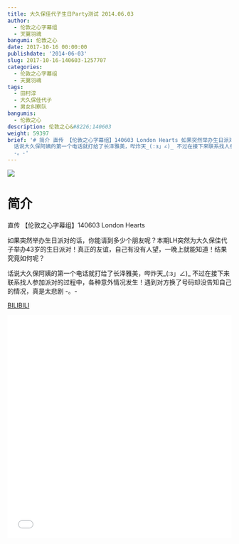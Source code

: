 ```yaml
---
title: 大久保佳代子生日Party测试 2014.06.03
author:
  - 伦敦之心字幕组
  - 天翼羽魂
bangumi: 伦敦之心
date: 2017-10-16 00:00:00
publishdate: '2014-06-03'
slug: 2017-10-16-140603-1257707
categories:
  - 伦敦之心字幕组
  - 天翼羽魂
tags:
  - 田村淳
  - 大久保佳代子
  - 男女纠察队
bangumis:
  - 伦敦之心
description: 伦敦之心&#8226;140603
weight: 59397
brief: '# 简介 直传 【伦敦之心字幕组】140603 London Hearts 如果突然举办生日派对的话，你能请到多少个朋友呢？本期LH突然为大久保佳代子举办43岁的生日派对！真正的友谊，自己有没有人望，一晚上就能知道！结果究竟如何呢？
  话说大久保阿姨的第一个电话就打给了长泽雅美，哔炸天_(:з」∠)_ 不过在接下来联系找人参加派对的过程中，各种意外情况发生！遇到对方换了号码却没告知自己的情况，真是太悲剧
  -。-'
---
```


![](https://i.imgur.com/LPX75ku.jpg)

# 简介  
直传 【伦敦之心字幕组】140603 London Hearts


如果突然举办生日派对的话，你能请到多少个朋友呢？本期LH突然为大久保佳代子举办43岁的生日派对！真正的友谊，自己有没有人望，一晚上就能知道！结果究竟如何呢？


话说大久保阿姨的第一个电话就打给了长泽雅美，哔炸天_(:з」∠)_ 不过在接下来联系找人参加派对的过程中，各种意外情况发生！遇到对方换了号码却没告知自己的情况，真是太悲剧 -。-

  [BILIBILI](https://www.bilibili.com/video/av1257707/)


<div class="vcontainer">  <iframe class='video' src="//www.bilibili.com/blackboard/player.html?aid=1257707" width="100%" height="500" frameborder="0" allowfullscreen="allowfullscreen"></iframe></div>
